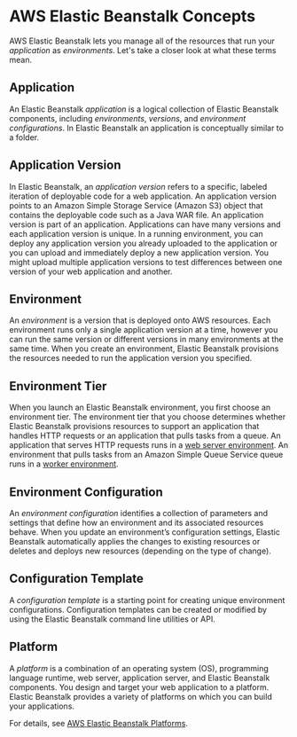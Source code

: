 # AWS Elastic Beanstalk Concepts<a name="concepts"></a>

AWS Elastic Beanstalk lets you manage all of the resources that run your *application* as *environments*\. Let's take a closer look at what these terms mean\.

## Application<a name="concepts-application"></a>

An Elastic Beanstalk *application* is a logical collection of Elastic Beanstalk components, including *environments*, *versions*, and *environment configurations*\. In Elastic Beanstalk an application is conceptually similar to a folder\.

## Application Version<a name="concepts-version"></a>

In Elastic Beanstalk, an *application version* refers to a specific, labeled iteration of deployable code for a web application\. An application version points to an Amazon Simple Storage Service \(Amazon S3\) object that contains the deployable code such as a Java WAR file\. An application version is part of an application\. Applications can have many versions and each application version is unique\. In a running environment, you can deploy any application version you already uploaded to the application or you can upload and immediately deploy a new application version\. You might upload multiple application versions to test differences between one version of your web application and another\.

## Environment<a name="concepts-environment"></a>

An *environment* is a version that is deployed onto AWS resources\. Each environment runs only a single application version at a time, however you can run the same version or different versions in many environments at the same time\. When you create an environment, Elastic Beanstalk provisions the resources needed to run the application version you specified\.

## Environment Tier<a name="concepts-tier"></a>

When you launch an Elastic Beanstalk environment, you first choose an environment tier\. The environment tier that you choose determines whether Elastic Beanstalk provisions resources to support an application that handles HTTP requests or an application that pulls tasks from a queue\. An application that serves HTTP requests runs in a [web server environment](concepts-webserver.md)\. An environment that pulls tasks from an Amazon Simple Queue Service queue runs in a [worker environment](concepts-worker.md)\.

## Environment Configuration<a name="concepts-environmentconfig"></a>

 An *environment configuration* identifies a collection of parameters and settings that define how an environment and its associated resources behave\. When you update an environment’s configuration settings, Elastic Beanstalk automatically applies the changes to existing resources or deletes and deploys new resources \(depending on the type of change\)\.

## Configuration Template<a name="concepts-configuration"></a>

A *configuration template* is a starting point for creating unique environment configurations\. Configuration templates can be created or modified by using the Elastic Beanstalk command line utilities or API\.

## Platform<a name="concepts-platform"></a>

A *platform* is a combination of an operating system \(OS\), programming language runtime, web server, application server, and Elastic Beanstalk components\. You design and target your web application to a platform\. Elastic Beanstalk provides a variety of platforms on which you can build your applications\.

For details, see [AWS Elastic Beanstalk Platforms](concepts-all-platforms.md)\.